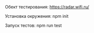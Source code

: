 Обект тестирования: https://radar.wifi.ru/

Установка окружения: npm init

Запуск тестов: npm run test
